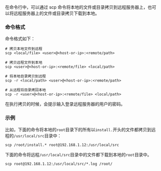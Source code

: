 在命令行中，可以通过 scp 命令将本地的文件或目录拷贝到远程服务器上，也可以将远程服务器上的文件或目录拷贝下载到本地。

### 命令格式

命令格式如下：

```shell
# 拷贝本地文件到远程
scp <local/file> <user>@<host-or-ip>:<remote/path>

# 拷贝远程文件到本地
scp <user>@<host-or-ip>:<remote/file> <local/path>

# 将本地目录拷贝到远程
scp -r <local/path> <user>@<host-or-ip>:<remote/path>

# 从远程将目录拷回本地
scp -r <user>@<host-or-ip>:<remote/file> <local/path>
```

在执行拷贝的时候，会提示输入登录远程服务器的用户的密码。

### 示例

比如，下面的命令将本地的`root`目录下的所有以`install.`开头的文件都拷贝到远程的`/usr/local/src`目录中：

```shell
scp /root/install.* root@192.168.1.12:/usr/local/src
```

下面的命令将远程`/usr/local/src`目录中的文件都下载到本地的`root`目录中。

```shell
scp root@192.168.1.12:/usr/local/src/*.log /root/
```



